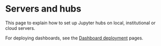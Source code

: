 # Servers and hubs

This page to explain how to set up Jupyter hubs on local, institutional or cloud servers.

For deploying dashboards, see the [Dashboard deployment](dashboards-deploy.md) pages.